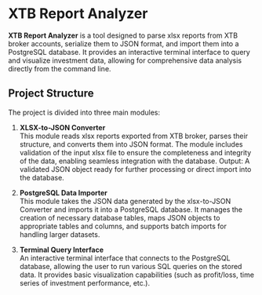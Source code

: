 # XTB Report Analyzer

**XTB Report Analyzer** is a tool designed to parse xlsx reports from XTB broker accounts, serialize them to JSON format, and import them into a PostgreSQL database. It provides an interactive terminal interface to query and visualize investment data, allowing for comprehensive data analysis directly from the command line.

## Project Structure
The project is divided into three main modules:

1. **XLSX-to-JSON Converter** \
This module reads xlsx reports exported from XTB broker, parses their structure, and converts them into JSON format. The module includes validation of the input xlsx file to ensure the completeness and integrity of the data, enabling seamless integration with the database.
Output: A validated JSON object ready for further processing or direct import into the database.

2. **PostgreSQL Data Importer** \
This module takes the JSON data generated by the xlsx-to-JSON Converter and imports it into a PostgreSQL database. It manages the creation of necessary database tables, maps JSON objects to appropriate tables and columns, and supports batch imports for handling larger datasets.

3. **Terminal Query Interface** \
An interactive terminal interface that connects to the PostgreSQL database, allowing the user to run various SQL queries on the stored data. It provides basic visualization capabilities (such as profit/loss, time series of investment performance, etc.).

